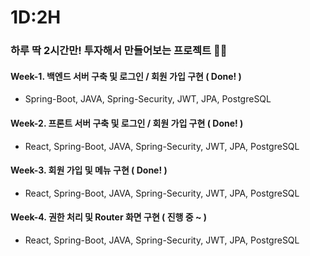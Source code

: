 # 1D:2H

### 하루 딱 2시간만! 투자해서 만들어보는 프로젝트 🤘😎

#### Week-1. 백엔드 서버 구축 및 로그인 / 회원 가입 구현 ( Done! )

- Spring-Boot, JAVA, Spring-Security, JWT, JPA, PostgreSQL

#### Week-2. 프론트 서버 구축 및 로그인 / 회원 가입 구현 ( Done! )

- React, Spring-Boot, JAVA, Spring-Security, JWT, JPA, PostgreSQL

#### Week-3. 회원 가입 및 메뉴 구현 ( Done! )

- React, Spring-Boot, JAVA, Spring-Security, JWT, JPA, PostgreSQL

#### Week-4. 권한 처리 및 Router 화면 구현 ( 진행 중 ~ )

- React, Spring-Boot, JAVA, Spring-Security, JWT, JPA, PostgreSQL
